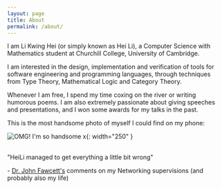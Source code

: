 ```yaml
---
layout: page
title: About
permalink: /about/
---
```

I am Li Kwing Hei (or simply known as Hei Li), a Computer Science with Mathematics student at Churchill College, University of Cambridge.  

I am interested in the design, implementation and verification of tools for software engineering and programming languages, through techniques from Type Theory, Mathematical Logic and Category Theory.

Whenever I am free, I spend my  time coxing on the river or writing humorous poems. I am also extremely passionate about giving speeches and presentations, and I won some awards for my talks in the past.

This is the most handsome photo of myself I could find on my phone:

![OMG! I'm so handsome x](/assets/me.jpg){: width="250" }



\
"HeiLi managed to get everything a little bit wrong"

  \- [Dr. John Fawcett's](https://www.chu.cam.ac.uk/people/view/john-fawcett/) comments on my Networking supervisions (and probably also my life)

<!--- 
This is the base Jekyll theme. You can find out more info about customizing your Jekyll theme, as well as basic Jekyll usage documentation at [jekyllrb.com](https://jekyllrb.com/)

You can find the source code for Minima at GitHub:
[jekyll][jekyll-organization] /
[minima](https://github.com/jekyll/minima)

You can find the source code for Jekyll at GitHub:
[jekyll][jekyll-organization] /
[jekyll](https://github.com/jekyll/jekyll)


[jekyll-organization]: https://github.com/jekyll
-->